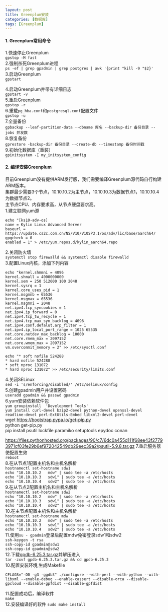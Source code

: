 ```yaml
---
layout: post
title: Greenplum安装
categories: [数据库]
tags: [Greenplum]
---
```

#### 1. Greenplum常用命令
1.快速停止Greenplum  
`gpstop -M fast`  
2.强制杀死Greenplum进程  
`ps -ef | grep gpadmin | grep postgres | awk '{print "kill -9 "$2}'`  
3.启动Greenplum  
`gpstart`  
<!-- more -->
4.启动Greenplum并带有详细日志  
`gpstart -v`  
5.重启Greenplum  
`gpstop -r`  
6.重载`pg_hba.conf`和`postgresql.conf`配置文件  
`gpstop -u`  
7.全量备份  
`gpbackup --leaf-partition-data --dbname 库名 --backup-dir 备份目录 --jobs 并发数`  
8.恢复备份  
`gprestore -backup-dir 备份目录 --create-db --timestamp 备份时间戳`  
9.初始化数据库（重装）  
`gpinitsystem -I my_initsystem_config`  
#### 2. 编译安装Greenplum
目前Greenplum没有提供ARM发行版，我们需要编译Greenplum源代码自行构建ARM版本。  
集群最少需要3个节点，10.10.10.2为主节点，10.10.10.3为数据节点1，10.10.10.4为数据节点2。  
主节点CPU、内存要求高，从节点硬盘要求高。  
1.建立联网yum源  
```
echo "[ks10-adv-os]
name = Kylin Linux Advanced Server
baseurl = https://update.cs2c.com.cn/NS/V10/V10SP3.1/os/adv/lic/base/aarch64/
gpgcheck = 0
enabled = 1" > /etc/yum.repos.d/kylin_aarch64.repo
```
2.关闭防火墙  
`systemctl stop firewalld && systemctl disable firewalld`  
3.配置Linux内核，添加下列内容  
```
echo "kernel.shmmni = 4096
kernel.shmall = 4000000000
kernel.sem = 250 512000 100 2048
kernel.sysrq = 1
kernel.core_uses_pid = 1
kernel.msgmnb = 65536
kernel.msgmax = 65536
kernel.msgmni = 2048
net.ipv4.tcp_syncookies = 1
net.ipv4.ip_forward = 0
net.ipv4.tcp_tw_recycle = 1
net.ipv4.tcp_max_syn_backlog = 4096
net.ipv4.conf.defalut.arp_filter = 1
net.ipv4.ip_local_port_range = 1025 65535
net.core.netdev_max_backlog = 10000
net.core.rmem_max = 2097152
net.core.wmem_max = 2097152
vm.overcommit_memory = 2" >> /etc/sysctl.conf
```
```
echo "* soft nofile 524288
* hard nofile 524288
* soft nproc 131072
* hard nproc 131072" >> /etc/security/limits.conf
```
4.关闭SELinux  
`sed -i 's/enforcing/disabled/' /etc/selinux/config`  
5.创建gpadmin用户并设置密码  
`useradd gpadmin && passwd gpadmin`  
6.yum安装依赖软件包  
`yum groupinstall  'Development Tools'`  
`yum install curl-devel bzip2-devel python-devel openssl-devel readline-devel perl-ExtUtils-Embed libxml2-devel perl-devel`  
wget https://bootstrap.pypa.io/get-pip.py  
python get-pip.py   
pip install psutil lockfile paramiko setuptools epydoc conan  

https://files.pythonhosted.org/packages/90/c7/6dc0a455d111f68ee43f27793971cf03fe29b6ef972042549db29eec39a2/psutil-5.9.8.tar.gz
7.重启服务器使配置生效  
`reboot`  
8.在从节点1配置主机名和主机名解析  
`hostnamectl set-hostname sdw1`  
`echo "10.10.10.2   mdw" | sudo tee -a /etc/hosts`  
`echo "10.10.10.3   sdw1" | sudo tee -a /etc/hosts`  
`echo "10.10.10.4   sdw2" | sudo tee -a /etc/hosts`  
9.在从节点2配置主机名和主机名解析  
`hostnamectl set-hostname sdw2`  
`echo "10.10.10.2   mdw" | sudo tee -a /etc/hosts`  
`echo "10.10.10.3   sdw1" | sudo tee -a /etc/hosts`  
`echo "10.10.10.4   sdw2" | sudo tee -a /etc/hosts`  
10.在主节点配置主机名和主机名解析  
`hostnamectl set-hostname mdw`  
`echo "10.10.10.2   mdw" | sudo tee -a /etc/hosts`  
`echo "10.10.10.3   sdw1" | sudo tee -a /etc/hosts`  
`echo "10.10.10.4   sdw2" | sudo tee -a /etc/hosts`  
11.使用`su - gpadmin`登录后配置mdw免密登录sdw1和sdw2  
`ssh-keygen -t rsa`  
`ssh-copy-id gpadmin@sdw1`  
`ssh-copy-id gpadmin@sdw2`  
12.下载[gpdb-6.25.3.tar.gz](https://github.com/greenplum-db/gpdb/archive/refs/tags/6.25.3.tar.gz)并解压进入  
`tar -zxvf gpdb-6.25.3.tar.gz && cd gpdb-6.25.3`  
10.配置安装环境,生成Makefile  
```
CFLAGS="-O0 -g3 -ggdb3" ./configure --with-perl --with-python --with-libxml --enable-debug --enable-cassert --disable-orca --disable-gpcloud --disable-gpfdist --disable-gpfdist
```
11.配置成功后，编译软件  
`make`  
12.安装编译好的软件
`sudo make install`  
